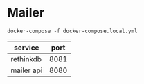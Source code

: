 # Mailer

```
docker-compose -f docker-compose.local.yml
```


| service    | port |
|-|-|
| rethinkdb  | 8081 |
| mailer api | 8080 |
